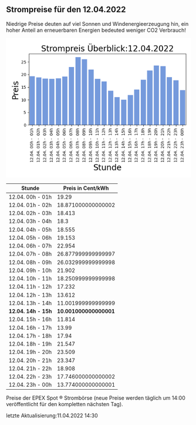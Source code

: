 
## Strompreise für den 12.04.2022

Niedrige Preise deuten auf viel Sonnen und Windenergieerzeugung hin, ein hoher Anteil an erneuerbaren Energien bedeuted weniger CO2 Verbrauch!

![Strompreis übersicht](imgs/strompreis_uebersicht.png)

| Stunde | Preis in Cent/kWh |
|---|---|
| 12.04. 00h -  01h | 19.29 | 
| 12.04. 01h -  02h | 18.871000000000002 | 
| 12.04. 02h -  03h | 18.413 | 
| 12.04. 03h -  04h | 18.3 | 
| 12.04. 04h -  05h | 18.555 | 
| 12.04. 05h -  06h | 19.153 | 
| 12.04. 06h -  07h | 22.954 | 
| 12.04. 07h -  08h | 26.877999999999997 | 
| 12.04. 08h -  09h | 26.032999999999998 | 
| 12.04. 09h -  10h | 21.902 | 
| 12.04. 10h -  11h | 18.250999999999998 | 
| 12.04. 11h -  12h | 17.232 | 
| 12.04. 12h -  13h | 13.612 | 
| 12.04. 13h -  14h | 11.001999999999999 | 
| **12.04. 14h -  15h** | **10.001000000000001** | 
| 12.04. 15h -  16h | 11.814 | 
| 12.04. 16h -  17h | 13.99 | 
| 12.04. 17h -  18h | 17.94 | 
| 12.04. 18h -  19h | 21.547 | 
| 12.04. 19h -  20h | 23.509 | 
| 12.04. 20h -  21h | 23.347 | 
| 12.04. 21h -  22h | 18.908 | 
| 12.04. 22h -  23h | 17.746000000000002 | 
| 12.04. 23h -  00h | 13.774000000000001 | 

Preise der EPEX Spot ® Strombörse (neue Preise werden täglich um 14:00 veröffentlicht für den kompletten nächsten Tag).

letzte Aktualisierung:11.04.2022 14:30